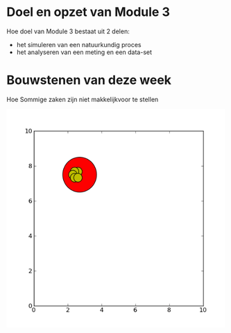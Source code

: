 
# Doel en opzet van Module 3

Hoe doel van Module 3 bestaat uit 2 delen:

  - het simuleren van een natuurkundig proces 
  - het analyseren van een meting en een data-set
  

# Bouwstenen van deze week

Hoe Sommige zaken zijn niet makkelijkvoor te stellen 

![](collidingballs1.gif)